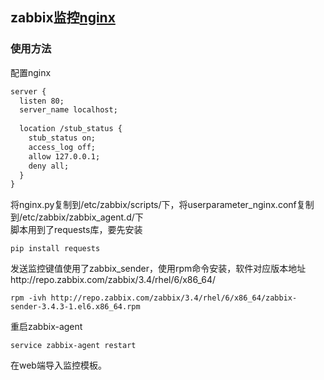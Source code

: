 ## zabbix监控[nginx](http://nginx.org/)
### 使用方法
配置nginx<br/>
```txt
server {
  listen 80;
  server_name localhost;
        
  location /stub_status {
    stub_status on;
    access_log off;
    allow 127.0.0.1;
    deny all;
  }
} 
```
将nginx.py复制到/etc/zabbix/scripts/下，将userparameter_nginx.conf复制到/etc/zabbix/zabbix_agent.d/下<br/>
脚本用到了requests库，要先安装
```shell
pip install requests
```
发送监控键值使用了zabbix_sender，使用rpm命令安装，软件对应版本地址http://repo.zabbix.com/zabbix/3.4/rhel/6/x86_64/
```shell
rpm -ivh http://repo.zabbix.com/zabbix/3.4/rhel/6/x86_64/zabbix-sender-3.4.3-1.el6.x86_64.rpm
```
重启zabbix-agent
```shell
service zabbix-agent restart
```
在web端导入监控模板。

